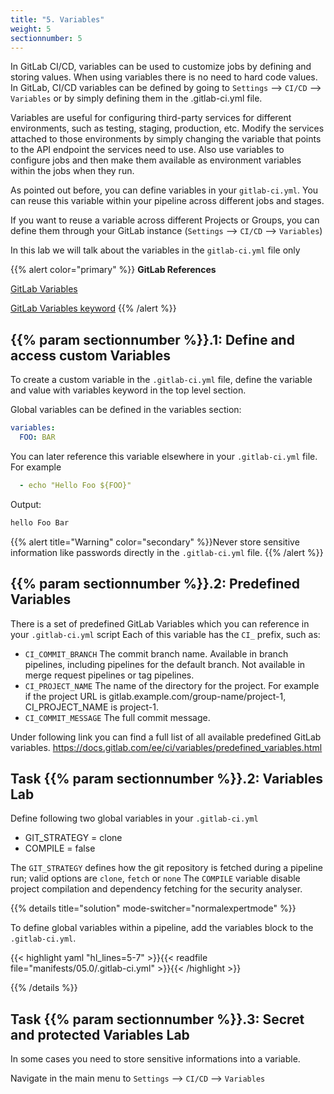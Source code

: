 ```yaml
---
title: "5. Variables"
weight: 5
sectionnumber: 5
---
```


In GitLab CI/CD, variables can be used to customize jobs by defining and storing values. When using variables there is no need to hard code values. In GitLab, CI/CD variables can be defined by going to `Settings` --> `CI/CD` --> `Variables`  or by simply defining them in the .gitlab-ci.yml file.

Variables are useful for configuring third-party services for different environments, such as testing, staging, production, etc. Modify the services attached to those environments by simply changing the variable that points to the API endpoint the services need to use. Also use variables to configure jobs and then make them available as environment variables within the jobs when they run.

As pointed out before, you can define variables in your `gitlab-ci.yml`. You can reuse this variable within your pipeline across different jobs and stages.

If you want to reuse a variable across different Projects or Groups, you can define them through your GitLab instance (`Settings` --> `CI/CD` --> `Variables`)

In this lab we will talk about the variables in the `gitlab-ci.yml` file only

{{% alert color="primary" %}}
**GitLab References**

[GitLab Variables](https://docs.gitlab.com/ee/ci/variables/)

[GitLab Variables keyword](https://docs.gitlab.com/ee/ci/yaml/README.html#variables)
{{% /alert %}}


## {{% param sectionnumber %}}.1: Define and access custom Variables

To create a custom variable in the `.gitlab-ci.yml` file, define the variable and value with variables keyword in the top level section.

Global variables can be defined in the variables section:
```yaml
variables:
  FOO: BAR
```

You can later reference this variable elsewhere in your `.gitlab-ci.yml` file. For example
```yaml
  - echo "Hello Foo ${FOO}"
```

Output:
```bash
hello Foo Bar
```
{{% alert title="Warning" color="secondary" %}}Never store sensitive information like passwords directly in the `.gitlab-ci.yml` file. {{% /alert %}}
<!-- TODO -->

## {{% param sectionnumber %}}.2: Predefined Variables


There is a set of predefined GitLab Variables which you can reference in your `.gitlab-ci.yml` script
Each of this variable has the `CI_` prefix, such as:

* `CI_COMMIT_BRANCH` The commit branch name. Available in branch pipelines, including pipelines for the default branch. Not available in merge request pipelines or tag pipelines.
* `CI_PROJECT_NAME` The name of the directory for the project. For example if the project URL is gitlab.example.com/group-name/project-1, CI_PROJECT_NAME is project-1.
* `CI_COMMIT_MESSAGE` The full commit message.

Under following link you can find a full list of all available predefined GitLab variables.
https://docs.gitlab.com/ee/ci/variables/predefined_variables.html


## Task {{% param sectionnumber %}}.2: Variables Lab

Define following two global variables in your `.gitlab-ci.yml`

* GIT_STRATEGY = clone
* COMPILE = false

The `GIT_STRATEGY` defines how the git repository is fetched during a pipeline run; valid options are `clone`, `fetch` or `none`
The `COMPILE` variable disable project compilation and dependency fetching for the security analyser.

{{% details title="solution" mode-switcher="normalexpertmode" %}}

To define global variables within a pipeline, add the variables block to the `.gitlab-ci.yml`.

{{< highlight yaml "hl_lines=5-7" >}}{{< readfile file="manifests/05.0/.gitlab-ci.yml" >}}{{< /highlight >}}

{{% /details %}}


## Task {{% param sectionnumber %}}.3: Secret and protected Variables Lab

In some cases you need to store sensitive informations into a variable. 

Navigate in the main menu to `Settings` --> `CI/CD` --> `Variables`